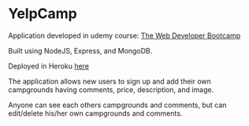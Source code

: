 # YelpCamp 

Application developed in udemy course: [The Web Developer Bootcamp](https://www.udemy.com/the-web-developer-bootcamp/)

Built using NodeJS, Express, and MongoDB.

Deployed in Heroku [here](https://yelpcampbykarandeep.herokuapp.com/)

The application allows new users to sign up and add their own campgrounds having comments, price, description, and image.

Anyone can see each others campgrounds and comments, but can edit/delete his/her own campgrounds and comments.
